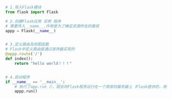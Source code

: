 
<BlogInfo id="470" title="1.helloworld" author="白日梦想猿" pv=0 read_times=0 pre_cost_time="0分15秒" category="Web开发编程" tag_list="['Web开发编程']" create_time="2020.04.07 15:13:45" update_time="2020.07.13 10:57:13" />

```python
# 1.导入Flask模块
from flask import Flask

# 2.创建Flask应用 实例 程序
# 需要传入__name__,作用是为了确定资源所在的路径
appp = Flask(__name__)


# 3.定义路由及视图函数
# Flask中定义路由是通过装饰器实现的
@appp.route('/')
def index():
    return "hello world！！！"


# 4.启动程序
if __name__ == '__main__':
    # 执行了app.run（），就会将Flask程序运行在一个简易的服务器上（Flask提供的，用于测试的）
    appp.run()

```
